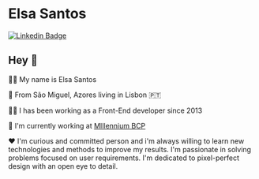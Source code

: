 # Elsa Santos
[![Linkedin Badge](https://img.shields.io/badge/-LinkedIn-blue?style=flat-square&logo=Linkedin&logoColor=white&link=https://www.linkedin.com/in/elsa-santos)](https://www.linkedin.com/in/elsa-santos)


## Hey 👋

👩🏼‍ My name is Elsa Santos

📍 From São Miguel, Azores living in Lisbon 🇵🇹

👩‍💻 I has been working as a Front-End developer since 2013

🚀 I'm currently working at [MIllennium BCP](https://ind.millenniumbcp.pt/pt/Particulares/Pages/Welcome.aspx)

❤️ I'm curious and committed person and i'm always willing to learn new technologies and methods to improve my results. I'm passionate in solving problems focused on user requirements. I'm dedicated to pixel-perfect design with an open eye to detail.




